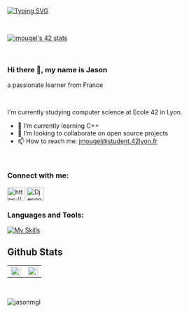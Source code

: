 [![Typing SVG](https://readme-typing-svg.demolab.com/?lines=Welcome+to+my+profile)](https://git.io/typing-svg)

</br>

[![jmougel's 42 stats](https://badge.mediaplus.ma/darkblue/jmougel?1337Badge=off&UM6P=off)](https://github.com/oakoudad/badge42)

</br>

<h3 align=left> Hi there 👋, my name is Jason </h3>

<p align=left> a passionate learner from France </p>

</br>

<p align=left> I'm currently studying computer science at Ecole 42 in Lyon. </p>

- 🌱 I’m currently learning C++ 
- 🔭 I’m looking to collaborate on open source projects 
- 📫 How to reach me: jmougel@student.42lyon.fr

</br>

<h3 align="left">Connect with me:</h3>
<p align="left">
<a href="https://linkedin.com/in/https://www.linkedin.com/in/jason-m-19ab68285/" target="blank"><img align="center" src="https://raw.githubusercontent.com/rahuldkjain/github-profile-readme-generator/master/src/images/icons/Social/linked-in-alt.svg" alt="https://www.linkedin.com/in/jason-m-19ab68285/" height="30" width="40" /></a>
<a href="https://discord.gg/Djeson#3432" target="blank"><img align="center" src="https://raw.githubusercontent.com/rahuldkjain/github-profile-readme-generator/master/src/images/icons/Social/discord.svg" alt="Djeson#3432" height="30" width="40" /></a>
</p>

<h3 align="left">Languages and Tools:</h3>

[![My Skills](https://skillicons.dev/icons?i=c,cpp,git,linux,bash,arduino&theme=light)](https://skillicons.dev)

## Github Stats  
<table><tr><td valign="top" width="50%">

<img src="https://github-readme-stats.vercel.app/api?username=jasonmgl&show_icons=true&count_private=true&hide_border=true" align="left" style="width: 100%" />

</td><td valign="top" width="50%">

<img src="https://github-readme-stats.vercel.app/api/top-langs/?username=jasonmgl&hide_border=true&layout=compact" align="left" style="width: 100%" />

</td></tr></table>

</br>

<p align="left"> <img src="https://komarev.com/ghpvc/?username=jasonmgl&label=Profile%20views&color=0e75b6&style=flat" alt="jasonmgl" /> </p>
